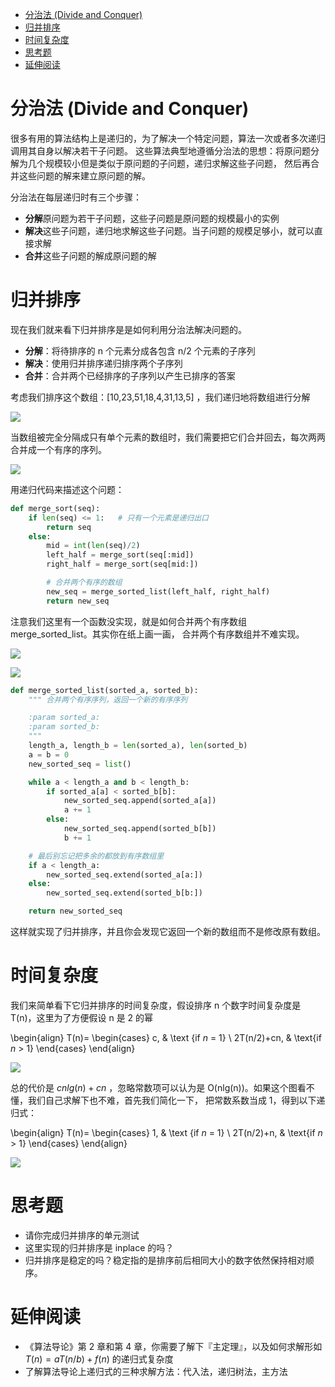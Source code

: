 <!-- TOC -->

- [分治法 (Divide and Conquer)](#分治法-divide-and-conquer)
- [归并排序](#归并排序)
- [时间复杂度](#时间复杂度)
- [思考题](#思考题)
- [延伸阅读](#延伸阅读)

<!-- /TOC -->

# 分治法 (Divide and Conquer)

很多有用的算法结构上是递归的，为了解决一个特定问题，算法一次或者多次递归调用其自身以解决若干子问题。
这些算法典型地遵循分治法的思想：将原问题分解为几个规模较小但是类似于原问题的子问题，递归求解这些子问题，
然后再合并这些问题的解来建立原问题的解。

分治法在每层递归时有三个步骤：

- **分解**原问题为若干子问题，这些子问题是原问题的规模最小的实例
- **解决**这些子问题，递归地求解这些子问题。当子问题的规模足够小，就可以直接求解
- **合并**这些子问题的解成原问题的解


# 归并排序
现在我们就来看下归并排序是是如何利用分治法解决问题的。

- **分解**：将待排序的 n 个元素分成各包含 n/2 个元素的子序列
- **解决**：使用归并排序递归排序两个子序列
- **合并**：合并两个已经排序的子序列以产生已排序的答案

考虑我们排序这个数组：[10,23,51,18,4,31,13,5] ，我们递归地将数组进行分解

![](./merge_sort_split.png)

当数组被完全分隔成只有单个元素的数组时，我们需要把它们合并回去，每次两两合并成一个有序的序列。

![](./merge_sort_merge.png)

用递归代码来描述这个问题：

```py
def merge_sort(seq):
    if len(seq) <= 1:   # 只有一个元素是递归出口
        return seq
    else:
        mid = int(len(seq)/2)
        left_half = merge_sort(seq[:mid])
        right_half = merge_sort(seq[mid:])

        # 合并两个有序的数组
        new_seq = merge_sorted_list(left_half, right_half)
        return new_seq
```

注意我们这里有一个函数没实现，就是如何合并两个有序数组 merge_sorted_list。其实你在纸上画一画，
合并两个有序数组并不难实现。

![](./merge_sorted_array.png)

![](./merge_sorted_array_2.png)


```py
def merge_sorted_list(sorted_a, sorted_b):
    """ 合并两个有序序列，返回一个新的有序序列

    :param sorted_a:
    :param sorted_b:
    """
    length_a, length_b = len(sorted_a), len(sorted_b)
    a = b = 0
    new_sorted_seq = list()

    while a < length_a and b < length_b:
        if sorted_a[a] < sorted_b[b]:
            new_sorted_seq.append(sorted_a[a])
            a += 1
        else:
            new_sorted_seq.append(sorted_b[b])
            b += 1

    # 最后别忘记把多余的都放到有序数组里
    if a < length_a:
        new_sorted_seq.extend(sorted_a[a:])
    else:
        new_sorted_seq.extend(sorted_b[b:])

    return new_sorted_seq
```

这样就实现了归并排序，并且你会发现它返回一个新的数组而不是修改原有数组。


# 时间复杂度
我们来简单看下它归并排序的时间复杂度，假设排序 n 个数字时间复杂度是 T(n)，这里为了方便假设 n 是 2 的幂

\begin{align}
T(n)= \begin{cases} c, & \text {if $n$ = 1} \\ 2T(n/2)+cn, & \text{if $n$ > 1} \end{cases}
\end{align}

![](./merge_sort_recursion_tree.png)

总的代价是 $cnlg(n)+cn$ ，忽略常数项可以认为是  O(nlg(n))。如果这个图看不懂，我们自己求解下也不难，首先我们简化一下，
把常数系数当成 1，得到以下递归式：

\begin{align}
T(n)= \begin{cases} 1, & \text {if $n$ = 1} \\ 2T(n/2)+n, & \text{if $n$ > 1} \end{cases}
\end{align}

![](./tn.png)


# 思考题
- 请你完成归并排序的单元测试
- 这里实现的归并排序是 inplace 的吗？
- 归并排序是稳定的吗？稳定指的是排序前后相同大小的数字依然保持相对顺序。

# 延伸阅读
- 《算法导论》第 2 章和第 4 章，你需要了解下『主定理』，以及如何求解形如 $T(n)=aT(n/b) + f(n)$ 的递归式复杂度
-  了解算法导论上递归式的三种求解方法：代入法，递归树法，主方法
